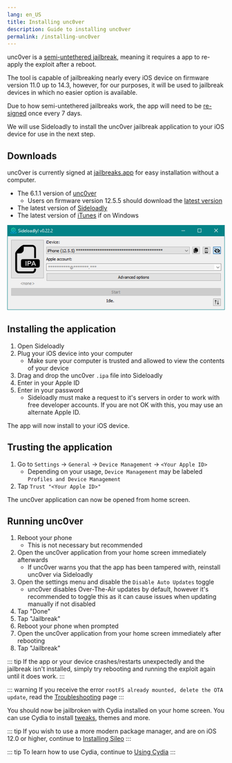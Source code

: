 ```yaml
---
lang: en_US
title: Installing unc0ver
description: Guide to installing unc0ver
permalink: /installing-unc0ver
---
```


unc0ver is a [semi-untethered jailbreak](/types-of-jailbreak/#semi-untethered-jailbreaks), meaning it requires a app to re-apply the exploit after a reboot.

The tool is capable of jailbreaking nearly every iOS device on firmware version 11.0 up to 14.3, however, for our purposes, it will be used to jailbreak devices in which no easier option is available.

Due to how semi-untethered jailbreaks work, the app will need to be [re-signed](/resigning-apps) once every 7 days.

We will use Sideloadly to install the unc0ver jailbreak application to your iOS device for use in the next step.

## Downloads

<div class="custom-container tip" id="ifJailbreaksAppSigned"><p>
unc0ver is currently signed at <a href="https://jailbreaks.app/" target="_blank">jailbreaks.app</a> for easy installation without a computer.
</p></div>

- The 6.1.1 version of [unc0ver](https://unc0ver.dev/downloads/6.1.1/decf7c36cc08118dc83ba455f8ca42e0e3cf354c/unc0ver_Release_6.1.1.ipa/)
  - Users on firmware version 12.5.5 should download the [latest version](https://unc0ver.dev)
- The latest version of [Sideloadly](https://sideloadly.io/)
- The latest version of [iTunes](https://www.apple.com/itunes/download/win32) if on Windows

![A screenshot of the Sideloadly application (Windows)](/assets/images/sideloadly_win.png)

## Installing the application

1. Open Sideloadly
1. Plug your iOS device into your computer
    - Make sure your computer is trusted and allowed to view the contents of your device
1. Drag and drop the unc0ver `.ipa` file into Sideloadly
1. Enter in your Apple ID
1. Enter in your password
    - Sideloadly must make a request to it's servers in order to work with free developer accounts. If you are not OK with this, you may use an alternate Apple ID.

The app will now install to your iOS device.

## Trusting the application

1. Go to `Settings` -> `General` -> `Device Management` -> `<Your Apple ID>`
    - Depending on your usage, `Device Management` may be labeled `Profiles and Device Management`
1. Tap `Trust "<Your Apple ID>"`

The unc0ver application can now be opened from home screen.

## Running unc0ver

1. Reboot your phone
    - This is not necessary but recommended
1. Open the unc0ver application from your home screen immediately afterwards
    - If unc0ver warns you that the app has been tampered with, reinstall unc0ver via Sideloadly
1. Open the settings menu and disable the `Disable Auto Updates` toggle
    - unc0ver disables Over-The-Air updates by default, however it's recommended to toggle this as it can cause issues when updating manually if not disabled
1. Tap "Done"
1. Tap "Jailbreak"
1. Reboot your phone when prompted
1. Open the unc0ver application from your home screen immediately after rebooting
1. Tap "Jailbreak"

::: tip
If the app or your device crashes/restarts unexpectedly and the jailbreak isn't installed, simply try rebooting and running the exploit again until it does work.
:::

::: warning
If you receive the error `rootFS already mounted, delete the OTA update`, read the [Troubleshooting](/troubleshooting/#rootfs-already-mounted) page
:::

You should now be jailbroken with Cydia installed on your home screen. You can use Cydia to install [tweaks](/faq/#what-are-tweaks), themes and more.

::: tip
If you wish to use a more modern package manager, and are on iOS 12.0 or higher, continue to [Installing Sileo](/installing-sileo)
:::

::: tip
To learn how to use Cydia, continue to [Using Cydia](using-cydia)
:::
